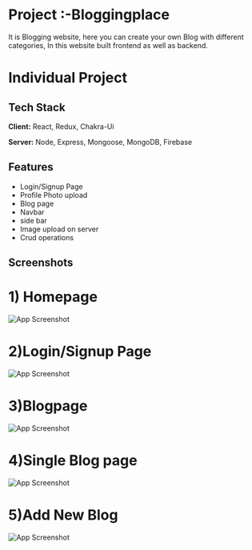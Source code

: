 # Project :-Bloggingplace

It is Blogging website, here you can create your own Blog with different categories, In this website built frontend as well as backend.

# Individual Project


## Tech Stack

**Client:** React, Redux, Chakra-Ui

**Server:** Node, Express, Mongoose, MongoDB, Firebase


## Features

- Login/Signup Page
- Profile Photo upload
- Blog page
- Navbar 
-  side bar
- Image upload on server
- Crud operations
 





## Screenshots
# 1) Homepage

![App Screenshot](https://iili.io/HMxV66G.md.png)

# 2)Login/Signup  Page
![App Screenshot](https://iili.io/HMxV7Eb.md.png)

# 3)Blogpage
![App Screenshot](https://iili.io/HMxW7tt.md.png)

# 4)Single Blog page
![App Screenshot](https://iili.io/HMxXj7R.md.png)


# 5)Add New Blog
![App Screenshot](https://iili.io/HMxXip2.md.png)
